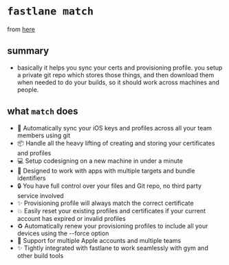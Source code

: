 # `fastlane match`

from [here](https://docs.fastlane.tools/actions/match/)

## summary
* basically it helps you sync your certs and provisioning profile. you setup a
private git repo which stores those things, and then download them when needed
to do your builds, so it should work across machines and people.

## what `match` does


* 🔄	Automatically sync your iOS keys and profiles across all your team members using git
* 📦	Handle all the heavy lifting of creating and storing your certificates and profiles
* 💻	Setup codesigning on a new machine in under a minute
* 🎯	Designed to work with apps with multiple targets and bundle identifiers
* 🔒	You have full control over your files and Git repo, no third party service involved
* ✨	Provisioning profile will always match the correct certificate
* 💥	Easily reset your existing profiles and certificates if your current account has expired or invalid profiles
* ♻️	Automatically renew your provisioning profiles to include all your devices using the --force option
* 👥	Support for multiple Apple accounts and multiple teams
* ✨	Tightly integrated with fastlane to work seamlessly with gym and other build tools
